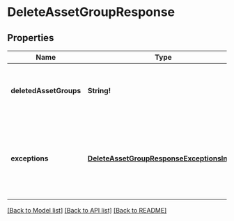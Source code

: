 # DeleteAssetGroupResponse

## Properties
Name | Type | Description | Notes
------------ | ------------- | ------------- | -------------
**deletedAssetGroups** | **String!** | A list of ids of successfully deleted asset groups. | [optional] [default to null]
**exceptions** | [**DeleteAssetGroupResponseExceptionsInner**](DeleteAssetGroupResponse_exceptions_inner.md) | A list of errors associated with the asset groups. Will be returned if there is an error. | [optional] [default to null]

[[Back to Model list]](../README.md#documentation-for-models) [[Back to API list]](../README.md#documentation-for-api-endpoints) [[Back to README]](../README.md)


